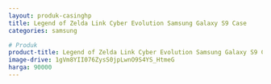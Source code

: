 ```yaml
---
layout: produk-casinghp
title: Legend of Zelda Link Cyber Evolution Samsung Galaxy S9 Case
categories: samsung

# Produk
product-title: Legend of Zelda Link Cyber Evolution Samsung Galaxy S9 Case
image-drive: 1gVm8YII076ZysS0jpLwnO9S4YS_HtmeG
harga: 90000
---
```

